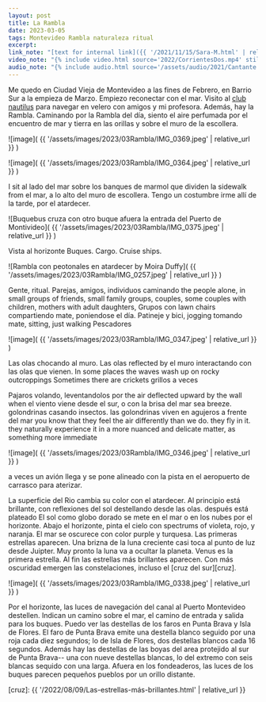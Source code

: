 ```yaml
---
layout: post
title: La Rambla
date: 2023-03-05
tags: Montevideo Rambla naturaleza ritual
excerpt:
link_note: "[text for internal link]({{ '/2021/11/15/Sara-M.html' | relative_url }})"
video_note: "{% include video.html source='2022/CorrientesDos.mp4' still='2022/CostaRica/CorrientesUno.png' }%"
audio_note: "{% include audio.html source='/assets/audio/2021/Cantante.m4a' %}"
---
```


Me quedo en Ciudad Vieja de Montevideo a las fines de Febrero, en Barrio Sur a
la empieza de Marzo. Empiezo reconectar con el mar. Visito al [club
nautilus][nyc] para navegar en velero con amigos y mi profesora. Además, hay la
Rambla.  Caminando por la Rambla del día, siento el aire perfumada por el
encuentro de mar y tierra en las orillas y sobre el muro de la escollera.

![image](
  {{ '/assets/images/2023/03Rambla/IMG_0369.jpeg' | relative_url }}
)

![image](
  {{ '/assets/images/2023/03Rambla/IMG_0364.jpeg' | relative_url }}
)

I sit al lado del mar sobre los banques de marmol que dividen la sidewalk
from el mar, a lo alto del muro de escollera. Tengo un costumbre irme allí
de la tarde, por el atardecer.

![Buquebus cruza con otro buque afuera la entrada del Puerto de Montivideo](
  {{ '/assets/images/2023/03Rambla/IMG_0375.jpeg' | relative_url }}
)

Vista al horizonte
Buques. Cargo. Cruise ships.

![Rambla con peotonales en atardecer by Moira Duffy](
  {{ '/assets/images/2023/03Rambla/IMG_0257.jpeg' | relative_url }}
)

Gente, ritual.
Parejas, amigos, individuos caminando
the people alone, in small groups of friends, small family groups,
couples, some couples with children, mothers with adult daughters,
Grupos con lawn chairs compartiendo mate, poniendose el día.
Patineje y bici, jogging
tomando mate, sitting, just walking
Pescadores

![image](
  {{ '/assets/images/2023/03Rambla/IMG_0347.jpeg' | relative_url }}
)

Las olas chocando al muro.
Las olas reflected by el muro interactando con las olas que vienen.
In some places the waves wash up on rocky outcroppings
Sometimes there are crickets grillos a veces

Pajaros volando, leventandolos por the air deflected upward by the wall
when el viento viene desde el sur, o con la brisa del mar sea breeze.
golondrinas casando insectos. las golondrinas viven en agujeros a frente
del mar
you know that they feel the air differently than we do. they fly in it.
they naturally experience it in a more nuanced and delicate matter, as
something more immediate

![image](
  {{ '/assets/images/2023/03Rambla/IMG_0346.jpeg' | relative_url }}
)

a veces un avión llega y se pone alineado con la pista en el aeropuerto
de carrasco para aterizar.

La superficie del Rio cambia su color con el atardecer.  Al principio está
brillante, con reflexiones del sol destellando desde las olas.  después está
plateado El sol como globo dorado se mete en el mar o en los nubes por el
horizonte.  Abajo el horizonte, pinta el cielo con spectrums of violeta, rojo,
y naranja.  El mar se oscurece con color purple y turquesa.  Las primeras
estrellas aparecen.  Una brizna de la luna creciente casi toca al punto de luz
desde Juipter.  Muy pronto la luna va a ocultar la planeta.  Venus es la
primera estrella. Al fin las estrellas más brillantes aparecen.  Con más
oscuridad emergen las constelaciones, incluso el [cruz del sur][cruz].

![image](
  {{ '/assets/images/2023/03Rambla/IMG_0338.jpeg' | relative_url }}
)

Por el horizonte, las luces de navegación del canal al Puerto Montevideo
destellen. Indican un camino sobre el mar, el camino de entrada y salida
para los buques. Puedo ver las destellas de los faros en Punta Brava y
Isla de Flores. El faro de Punta Brava emite una destella blanco seguido por
una roja cada diez segundos; lo de Isla de Flores, dos destellas blancos cada
16 segundos. Además hay las destellas de las boyas del area protejido al sur
de Punta Brava-- una con nueve destellas blancas, lo del extremo con seis
blancas sequido con una larga. Afuera en los fondeaderos, las luces de los
buques parecen pequeños pueblos por un orillo distante.


[nyc]: https://www.nyc.com.uy/
[cruz]: {{ '/2022/08/09/Las-estrellas-más-brillantes.html' | relative_url }}
